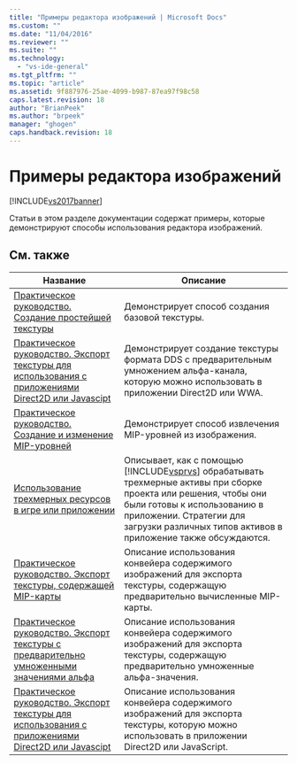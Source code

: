```yaml
---
title: "Примеры редактора изображений | Microsoft Docs"
ms.custom: ""
ms.date: "11/04/2016"
ms.reviewer: ""
ms.suite: ""
ms.technology: 
  - "vs-ide-general"
ms.tgt_pltfrm: ""
ms.topic: "article"
ms.assetid: 9f887976-25ae-4099-b987-87ea97f98c58
caps.latest.revision: 18
author: "BrianPeek"
ms.author: "brpeek"
manager: "ghogen"
caps.handback.revision: 18
---
```

# Примеры редактора изображений
[!INCLUDE[vs2017banner](../code-quality/includes/vs2017banner.md)]

Статьи в этом разделе документации содержат примеры, которые демонстрируют способы использования редактора изображений.  
  
## См. также  
  
|Название|Описание|  
|--------------|--------------|  
|[Практическое руководство. Создание простейшей текстуры](../Topic/How%20to:%20Create%20a%20Basic%20Texture.md)|Демонстрирует способ создания базовой текстуры.|  
|[Практическое руководство. Экспорт текстуры для использования с приложениями Direct2D или Javascipt](../Topic/How%20to:%20Export%20a%20Texture%20for%20Use%20with%20Direct2D%20or%20Javascipt%20Apps.md)|Демонстрирует создание текстуры формата DDS с предварительным умножением альфа\-канала, которую можно использовать в приложении Direct2D или WWA.|  
|[Практическое руководство. Создание и изменение MIP\-уровней](../Topic/How%20to:%20Create%20and%20Modify%20MIP%20Levels.md)|Демонстрирует способ извлечения MIP\-уровней из изображения.|  
|[Использование трехмерных ресурсов в игре или приложении](../designers/using-3-d-assets-in-your-game-or-app.md)|Описывает, как с помощью [!INCLUDE[vsprvs](../code-quality/includes/vsprvs_md.md)] обрабатывать трехмерные активы при сборке проекта или решения, чтобы они были готовы к использованию в приложении.  Стратегии для загрузки различных типов активов в приложение также обсуждаются.|  
|[Практическое руководство. Экспорт текстуры, содержащей MIP\-карты](../designers/how-to-export-a-texture-that-contains-mipmaps.md)|Описание использования конвейера содержимого изображений для экспорта текстуры, содержащую предварительно вычисленные MIP\-карты.|  
|[Практическое руководство. Экспорт текстуры с предварительно умноженными значениями альфа](../designers/how-to-export-a-texture-that-has-premultiplied-alpha.md)|Описание использования конвейера содержимого изображений для экспорта текстуры, содержащую предварительно умноженные альфа\-значения.|  
|[Практическое руководство. Экспорт текстуры для использования с приложениями Direct2D или Javascipt](../Topic/How%20to:%20Export%20a%20Texture%20for%20Use%20with%20Direct2D%20or%20Javascipt%20Apps.md)|Описание использования конвейера содержимого изображений для экспорта текстуры, которую можно использовать в приложении Direct2D или JavaScript.|
